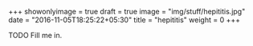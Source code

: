+++
showonlyimage = true
draft = true
image = "img/stuff/hepititis.jpg"
date = "2016-11-05T18:25:22+05:30"
title = "hepititis"
weight = 0
+++

TODO Fill me in.

